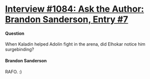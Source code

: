 # [Interview #1084: Ask the Author: Brandon Sanderson, Entry #7](https://www.theoryland.com/intvmain.php?i=1084#7)

#### Question

When Kaladin helped Adolin fight in the arena, did Elhokar notice him surgebinding?

#### Brandon Sanderson

RAFO. :)

